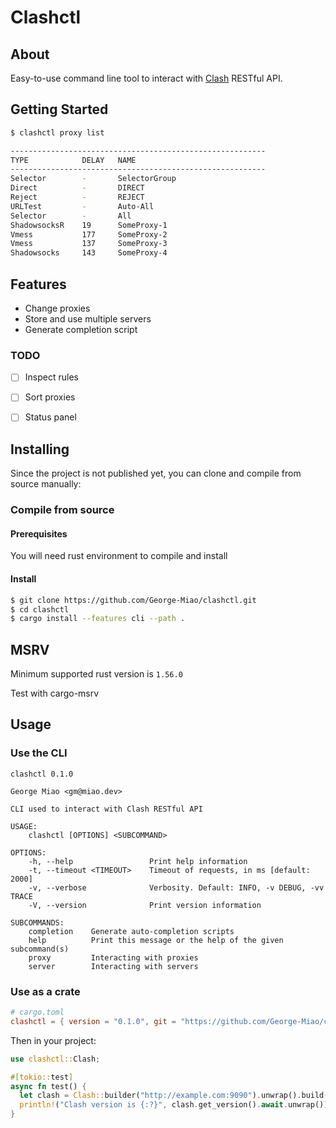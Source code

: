# Clashctl

## About <a name = "about"></a>

Easy-to-use command line tool to interact with [Clash](https://https://github.com/Dreamacro/clash) RESTful API.

## Getting Started <a name = "getting_started"></a>

```bash
$ clashctl proxy list

---------------------------------------------------------
TYPE            DELAY   NAME
---------------------------------------------------------
Selector        -       SelectorGroup
Direct          -       DIRECT
Reject          -       REJECT
URLTest         -       Auto-All
Selector        -       All
ShadowsocksR    19      SomeProxy-1
Vmess           177     SomeProxy-2
Vmess           137     SomeProxy-3
Shadowsocks     143     SomeProxy-4

```

## Features
- Change proxies
- Store and use multiple servers
- Generate completion script

### TODO
- [ ] Inspect rules
- [ ] Sort proxies
- [ ] Status panel


## Installing

Since the project is not published yet, you can clone and compile from source manually:

### Compile from source

#### Prerequisites

You will need rust environment to compile and install

#### Install

```bash
$ git clone https://github.com/George-Miao/clashctl.git
$ cd clashctl
$ cargo install --features cli --path .
```

## MSRV
Minimum supported rust version is `1.56.0`

Test with cargo-msrv

## Usage <a name = "usage"></a>

### Use the CLI

```
clashctl 0.1.0

George Miao <gm@miao.dev>

CLI used to interact with Clash RESTful API

USAGE:
    clashctl [OPTIONS] <SUBCOMMAND>

OPTIONS:
    -h, --help                 Print help information
    -t, --timeout <TIMEOUT>    Timeout of requests, in ms [default: 2000]
    -v, --verbose              Verbosity. Default: INFO, -v DEBUG, -vv TRACE
    -V, --version              Print version information

SUBCOMMANDS:
    completion    Generate auto-completion scripts
    help          Print this message or the help of the given subcommand(s)
    proxy         Interacting with proxies
    server        Interacting with servers
```

### Use as a crate

```toml
# cargo.toml
clashctl = { version = "0.1.0", git = "https://github.com/George-Miao/clashctl.git" }
```

Then in your project: 

```rust
use clashctl::Clash;

#[tokio::test]
async fn test() {
  let clash = Clash::builder("http://example.com:9090").unwrap().build();
  println!("Clash version is {:?}", clash.get_version().await.unwrap())
}
```